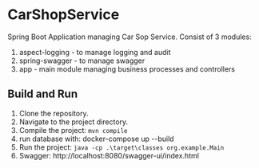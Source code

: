 # CarShopService
Spring Boot Application managing Car Sop Service. Consist of 3 modules: 
1. aspect-logging - to manage logging and audit
2. spring-swagger - to manage swagger
3. app - main module managing business processes and controllers

## Build and Run
1. Clone the repository.
2. Navigate to the project directory.
3. Compile the project: `mvn compile`
4. run database with: docker-compose up --build
5. Run the project: `java -cp .\target\classes org.example.Main`
6. Swagger: http://localhost:8080/swagger-ui/index.html